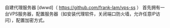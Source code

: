 自建代理服务器  [dwwd]（ https://github.com/frank-lam/vps-ss ）
首先拥有一台VPS服务器，配置服务器（如安装代理软件，关闭端口防火墙，允许任意IP访问），配置加密方式。